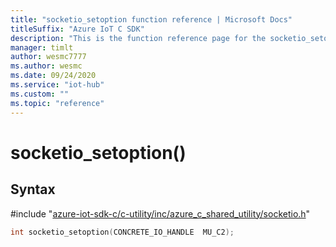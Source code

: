 ```yaml
---                             
title: "socketio_setoption function reference | Microsoft Docs" 
titleSuffix: "Azure IoT C SDK"            
description: "This is the function reference page for the socketio_setoption() function in the Azure IoT C SDK. This SDK is used with Azure IoT Hub and Azure IoT Hub Device Provisioning Service"            
manager: timlt                 
author: wesmc7777              
ms.author: wesmc               
ms.date: 09/24/2020                    
ms.service: "iot-hub"             
ms.custom: ""                
ms.topic: "reference"        
---                            
```


# socketio_setoption()

## Syntax

\#include "[azure-iot-sdk-c/c-utility/inc/azure_c_shared_utility/socketio.h](../socketio-h.md)"  
```C
int socketio_setoption(CONCRETE_IO_HANDLE  MU_C2);
```

